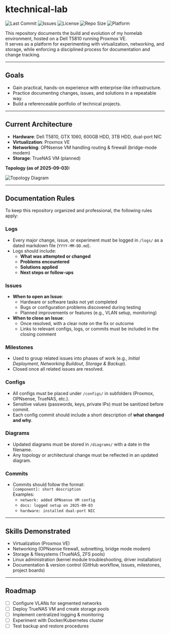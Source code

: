 # ktechnical-lab
![Last Commit](https://img.shields.io/github/last-commit/Kruuxt/ktechnical-lab)
![Issues](https://img.shields.io/github/issues/Kruuxt/ktechnical-lab)
![License](https://img.shields.io/github/license/Kruuxt/ktechnical-lab)
![Repo Size](https://img.shields.io/github/repo-size/Kruuxt/ktechnical-lab)
![Platform](https://img.shields.io/badge/platform-Proxmox-informational?logo=proxmox)

This repository documents the build and evolution of my homelab environment, hosted on a Dell T5810 running Proxmox VE.  
It serves as a platform for experimenting with virtualization, networking, and storage, while enforcing a disciplined process for documentation and change tracking.  

---

## Goals
- Gain practical, hands-on experience with enterprise-like infrastructure.  
- Practice documenting changes, issues, and solutions in a repeatable way.  
- Build a referenceable portfolio of technical projects.  

---

## Current Architecture
- **Hardware**: Dell T5810, GTX 1060, 600GB HDD, 3TB HDD, dual-port NIC  
- **Virtualization**: Proxmox VE  
- **Networking**: OPNsense VM handling routing & firewall (bridge-mode modem)  
- **Storage**: TrueNAS VM (planned)  

**Topology (as of 2025-09-03):**

![Topology Diagram](diagrams/2025-09-03-topology.png)

---

## Documentation Rules

To keep this repository organized and professional, the following rules apply:

### Logs
- Every major change, issue, or experiment must be logged in `/logs/` as a dated markdown file (`YYYY-MM-DD.md`).  
- Logs should include:  
  - **What was attempted or changed**  
  - **Problems encountered**  
  - **Solutions applied**  
  - **Next steps or follow-ups**  

### Issues
- **When to open an Issue**:  
  - Hardware or software tasks not yet completed  
  - Bugs or configuration problems discovered during testing  
  - Planned improvements or features (e.g., VLAN setup, monitoring)  
- **When to close an Issue**:  
  - Once resolved, with a clear note on the fix or outcome  
  - Links to relevant configs, logs, or commits must be included in the closing comment  

### Milestones
- Used to group related issues into phases of work (e.g., *Initial Deployment*, *Networking Buildout*, *Storage & Backup*).  
- Closed once all related issues are resolved.  

### Configs
- All configs must be placed under `/configs/` in subfolders (Proxmox, OPNsense, TrueNAS, etc.).  
- Sensitive values (passwords, keys, private IPs) must be sanitized before commit.  
- Each config commit should include a short description of **what changed and why**.  

### Diagrams
- Updated diagrams must be stored in `/diagrams/` with a date in the filename.  
- Any topology or architectural change must be reflected in an updated diagram.  

### Commits
- Commits should follow the format:  
  `[component]: short description`  
  Examples:  
  - `network: added OPNsense VM config`  
  - `docs: logged setup on 2025-09-03`  
  - `hardware: installed dual-port NIC`  

---

## Skills Demonstrated
- Virtualization (Proxmox VE)  
- Networking (OPNsense firewall, subnetting, bridge mode modem)  
- Storage & filesystems (TrueNAS, ZFS pools)  
- Linux administration (kernel module troubleshooting, driver installation)  
- Documentation & version control (GitHub workflow, Issues, milestones, project boards)  

---

## Roadmap
- [ ] Configure VLANs for segmented networks  
- [ ] Deploy TrueNAS VM and create storage pools  
- [ ] Implement centralized logging & monitoring  
- [ ] Experiment with Docker/Kubernetes cluster  
- [ ] Test backup and restore procedures
